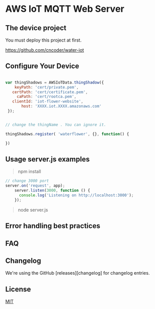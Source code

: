 # AWS IoT MQTT Web Server 

## The device project

You must deploy this project at first.

https://github.com/cncoder/water-iot

## Configure Your Device

``` Javascript

var thingShadows = AWSIoTData.thingShadow({
    keyPath: 'cert/private.pem',
   certPath: 'cert/certificate.pem',
     caPath: 'cert/rootca.pem',
   clientId: 'iot-flower-website',
       host: 'XXXX.iot.XXXX.amazonaws.com'
 });


// change the thingName . You can ignore it.

thingShadows.register( 'waterflower', {}, function() {

})

```

## Usage server.js examples

> npm install

``` Javascript
// change 3000 port
server.on('request', app);
    server.listen(3000, function () {
      console.log('Listening on http://localhost:3000');
    });

```
> node server.js

## Error handling best practices

## FAQ

## Changelog

We're using the GitHub [releases][changelog] for changelog entries.

## License

[MIT](LICENSE)